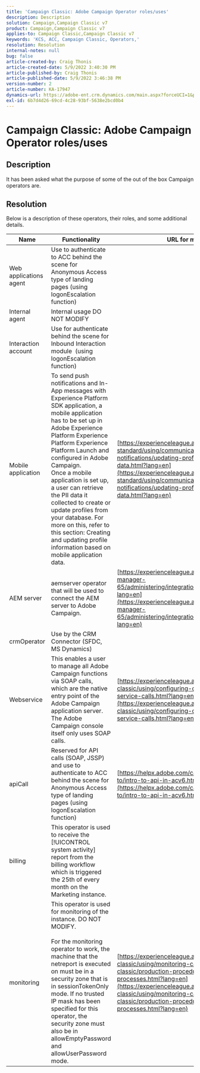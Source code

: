 ```yaml
---
title: 'Campaign Classic: Adobe Campaign Operator roles/uses'
description: Description
solution: Campaign,Campaign Classic v7
product: Campaign,Campaign Classic v7
applies-to: Campaign Classic,Campaign Classic v7
keywords: 'KCS, ACC, Campaign Classic, Operators,'
resolution: Resolution
internal-notes: null
bug: false
article-created-by: Craig Thonis
article-created-date: 5/9/2022 3:40:30 PM
article-published-by: Craig Thonis
article-published-date: 5/9/2022 3:46:38 PM
version-number: 2
article-number: KA-17947
dynamics-url: https://adobe-ent.crm.dynamics.com/main.aspx?forceUCI=1&pagetype=entityrecord&etn=knowledgearticle&id=4d055a56-aecf-ec11-a7b5-00224809c196
exl-id: 6b7d4d26-69cd-4c28-93bf-5638e2bcd0b4
---
```

# Campaign Classic: Adobe Campaign Operator roles/uses

## Description

It has been asked what the purpose of some of the out of the box Campaign operators are.

## Resolution


Below is a description of these operators, their roles, and some additional details.


| <b>Name</b> | <b>Functionality</b> | <b>URL for more details</b> |
| --- | --- | --- |
| Web applications agent | Use to authenticate to ACC behind the scene for Anonymous Access type of landing pages (using logonEscalation function) |   |
| Internal agent | Internal usage DO NOT MODIFY |   |
| Interaction account | Use for authenticate behind the scene for Inbound Interaction module  (using logonEscalation function) |   |
| Mobile application | To send push notifications and In-App messages with Experience Platform SDK application, a mobile application has to be set up in Adobe Experience Platform Experience Platform Experience Platform Launch and configured in Adobe Campaign.<br>  Once a mobile application is set up, a user can retrieve the PII data it collected to create or update profiles from your database. For more on this, refer to this section: Creating and updating profile information based on mobile application data. | [https://experienceleague.adobe.com/docs/campaign-standard/using/communication-channels/push-notifications/updating-profile-with-mobile-app-data.html?lang=en](https://experienceleague.adobe.com/docs/campaign-standard/using/communication-channels/push-notifications/updating-profile-with-mobile-app-data.html?lang=en) |
| AEM server | aemserver operator that will be used to connect the AEM server to Adobe Campaign. | [https://experienceleague.adobe.com/docs/experience-manager-65/administering/integration/campaignonpremise.html?lang=en](https://experienceleague.adobe.com/docs/experience-manager-65/administering/integration/campaignonpremise.html?lang=en) |
| crmOperator | Use by the CRM Connector (SFDC, MS Dynamics) |   |
| Webservice | This enables a user to manage all Adobe Campaign functions via SOAP calls, which are the native entry point of the Adobe Campaign application server. The Adobe Campaign console itself only uses SOAP calls. | [https://experienceleague.adobe.com/docs/campaign-classic/using/configuring-campaign-classic/api/web-service-calls.html?lang=en](https://experienceleague.adobe.com/docs/campaign-classic/using/configuring-campaign-classic/api/web-service-calls.html?lang=en) |
| apiCall | Reserved for API calls (SOAP, JSSP) and use to authenticate to ACC behind the scene for Anonymous Access type of landing pages (using logonEscalation function) | [https://helpx.adobe.com/campaign/classic/how-to/intro-to-api-in-acv6.html](https://helpx.adobe.com/campaign/classic/how-to/intro-to-api-in-acv6.html) |
| billing | This operator is used to receive the [!UICONTROL system activity] report from the billing workflow which is triggered the 25th of every month on the Marketing instance. |   |
| monitoring | This operator is used for monitoring of the instance. DO NOT MODIFY. <br><br>  For the monitoring operator to work, the machine that the netreport is executed on must be in a security zone that is in sessionTokenOnly mode. If no trusted IP mask has been specified for this operator, the security zone must also be in allowEmptyPassword and allowUserPassword mode. | [https://experienceleague.adobe.com/docs/campaign-classic/using/monitoring-campaign-classic/production-procedures/monitoring-processes.html?lang=en](https://experienceleague.adobe.com/docs/campaign-classic/using/monitoring-campaign-classic/production-procedures/monitoring-processes.html?lang=en) |

